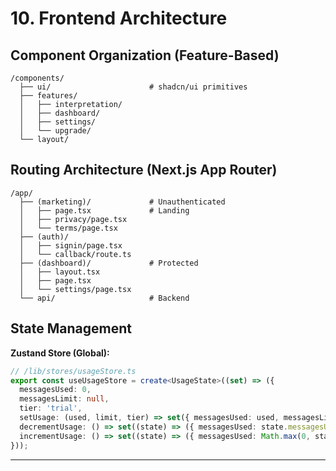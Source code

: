 # 10. Frontend Architecture

## Component Organization (Feature-Based)

```
/components/
  ├── ui/                      # shadcn/ui primitives
  ├── features/
  │   ├── interpretation/
  │   ├── dashboard/
  │   ├── settings/
  │   └── upgrade/
  └── layout/
```

## Routing Architecture (Next.js App Router)

```
/app/
  ├── (marketing)/             # Unauthenticated
  │   ├── page.tsx             # Landing
  │   ├── privacy/page.tsx
  │   └── terms/page.tsx
  ├── (auth)/
  │   ├── signin/page.tsx
  │   └── callback/route.ts
  ├── (dashboard)/             # Protected
  │   ├── layout.tsx
  │   ├── page.tsx
  │   └── settings/page.tsx
  └── api/                     # Backend
```

## State Management

**Zustand Store (Global):**
```typescript
// /lib/stores/usageStore.ts
export const useUsageStore = create<UsageState>((set) => ({
  messagesUsed: 0,
  messagesLimit: null,
  tier: 'trial',
  setUsage: (used, limit, tier) => set({ messagesUsed: used, messagesLimit: limit, tier }),
  decrementUsage: () => set((state) => ({ messagesUsed: state.messagesUsed + 1 })),
  incrementUsage: () => set((state) => ({ messagesUsed: Math.max(0, state.messagesUsed - 1) })),
}));
```

---
